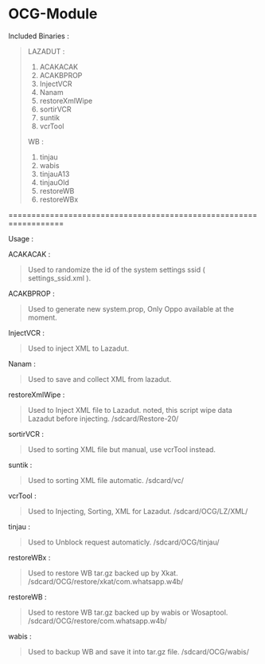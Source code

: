 # OCG-Module

Included Binaries :

> LAZADUT :
> 
> 1. ACAKACAK
> 2. ACAKBPROP
> 3. InjectVCR
> 4. Nanam
> 5. restoreXmlWipe
> 6. sortirVCR
> 7. suntik
> 8. vcrTool
> 
>  WB :
> 
>
> 1. tinjau
> 2. wabis
> 3. tinjauA13
> 4. tinjauOld
> 5. restoreWB
> 6. restoreWBx

==================================================================

Usage :

ACAKACAK :
> Used to randomize the id of the system settings ssid ( settings_ssid.xml ).

ACAKBPROP :
> Used to generate new system.prop, Only Oppo available at the moment.

InjectVCR :
> Used to inject XML to Lazadut.

Nanam :
> Used to save and collect XML from lazadut.

restoreXmlWipe :
> Used to Inject XML file to Lazadut. noted, this script wipe data Lazadut before injecting.
> /sdcard/Restore-20/

sortirVCR :
> Used to sorting XML file but manual, use vcrTool instead.

suntik :
> Used to sorting XML file automatic.
> /sdcard/vc/

vcrTool :
> Used to Injecting, Sorting, XML for Lazadut.
> /sdcard/OCG/LZ/XML/

tinjau :
> Used to Unblock request automaticly.
> /sdcard/OCG/tinjau/

restoreWBx :
> Used to restore WB tar.gz backed up by Xkat.
> /sdcard/OCG/restore/xkat/com.whatsapp.w4b/

restoreWB :
> Used to restore WB tar.gz backed up by wabis or Wosaptool.
> /sdcard/OCG/restore/com.whatsapp.w4b/

wabis :
> Used to backup WB and save it into tar.gz file.
> /sdcard/OCG/wabis/

